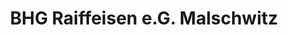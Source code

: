 ---
title: "BHG Raiffeisen e.G. Malschwitz"
url: /koenigswartha/bhg-raiffeisen-e-g-malschwitz/
shop: Baumarkt
---